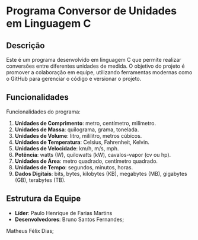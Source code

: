 # Programa Conversor de Unidades em Linguagem C

## Descrição
Este é um programa desenvolvido em linguagem C que permite realizar conversões entre diferentes unidades de medida. O objetivo do projeto é promover a colaboração em equipe, utilizando ferramentas modernas como o GitHub para gerenciar o código e versionar o projeto.

## Funcionalidades
Funcionalidades do programa:
1. **Unidades de Comprimento**: metro, centímetro, milímetro.
2. **Unidades de Massa**: quilograma, grama, tonelada.
3. **Unidades de Volume**: litro, mililitro, metros cúbicos.
4. **Unidades de Temperatura**: Celsius, Fahrenheit, Kelvin.
5. **Unidades de Velocidade**: km/h, m/s, mph.
6. **Potência**: watts (W), quilowatts (kW), cavalos-vapor (cv ou hp).
7. **Unidades de Área**: metro quadrado, centímetro quadrado.
8. **Unidades de Tempo**: segundos, minutos, horas.
9. **Dados Digitais**: bits, bytes, kilobytes (KB), megabytes (MB), gigabytes (GB), terabytes (TB).

## Estrutura da Equipe
- **Líder**: Paulo Henrique de Farias Martins
- **Desenvolvedores**: 
Bruno Santos Fernandes;

Matheus Félix Dias;
